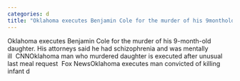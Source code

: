 ```yaml
---
categories: d
title: "Oklahoma executes Benjamin Cole for the murder of his 9monthold daughter His attorneys said he had schizophrenia and was mentally ill  CNN"
---
```

Oklahoma executes Benjamin Cole for the murder of his 9-month-old daughter. His attorneys said he had schizophrenia and was mentally ill&nbsp;&nbsp;CNNOklahoma man who murdered daughter is executed after unusual last meal request&nbsp;&nbsp;Fox NewsOklahoma executes man convicted of killing infant d